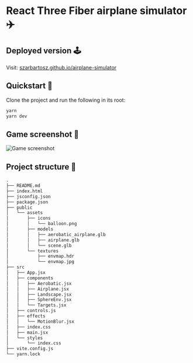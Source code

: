 # React Three Fiber airplane simulator :airplane:

## Deployed version :joystick:

Visit: [szarbartosz.github.io/airplane-simulator](https://szarbartosz.github.io/airplane-simulator/)

## Quickstart :rocket:

Clone the project and run the following in its root:

```bash
yarn
yarn dev
```

## Game screenshot :high_brightness:

![Game screenshot](public/assets/images/game_showcase.png)

## Project structure :deciduous_tree:

```bash
.
├── README.md
├── index.html
├── jsconfig.json
├── package.json
├── public
│   └── assets
│       ├── icons
│       │   └── balloon.png
│       ├── models
│       │   ├── aerobatic_airplane.glb
│       │   ├── airplane.glb
│       │   └── scene.glb
│       └── textures
│           ├── envmap.hdr
│           └── envmap.jpg
├── src
│   ├── App.jsx
│   ├── components
│   │   ├── Aerobatic.jsx
│   │   ├── Airplane.jsx
│   │   ├── Landscape.jsx
│   │   ├── SphereEnv.jsx
│   │   └── Targets.jsx
│   ├── controls.js
│   ├── effects
│   │   └── MotionBlur.jsx
│   ├── index.css
│   ├── main.jsx
│   └── styles
│       └── index.css
├── vite.config.js
└── yarn.lock
```
